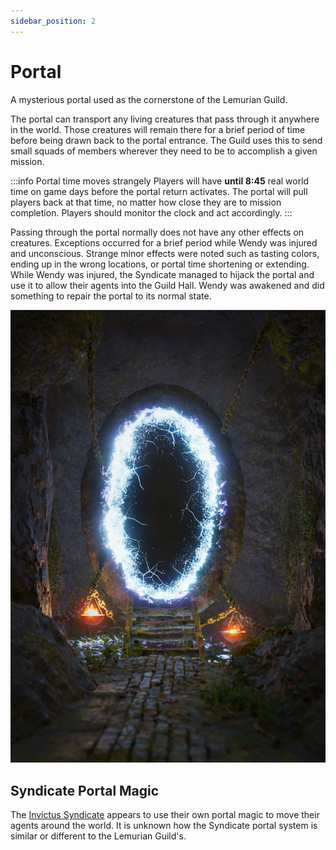 ```yaml
---
sidebar_position: 2
---
```


# Portal

A mysterious portal used as the cornerstone of the Lemurian Guild.

The portal can transport any living creatures that pass through it anywhere in the world.
Those creatures will remain there for a brief period of time before being drawn back to the portal entrance.
The Guild uses this to send small squads of members wherever they need to be to accomplish a given mission.

:::info Portal time moves strangely
Players will have **until 8:45** real world time on game days before the portal return activates. The portal will pull players back at that time, no matter how close they are to mission completion. Players should monitor the clock and act accordingly.
:::

Passing through the portal normally does not have any other effects on creatures.
Exceptions occurred for a brief period while Wendy was injured and unconscious.
Strange minor effects were noted such as tasting colors, ending up in the wrong locations, or portal time shortening or extending.
While Wendy was injured, the Syndicate managed to hijack the portal and use it to allow their agents into the Guild Hall.
Wendy was awakened and did something to repair the portal to its normal state.

![portal](portal.jpg)

## Syndicate Portal Magic

The [Invictus Syndicate](./syndicate) appears to use their own portal magic to move their agents around the world.
It is unknown how the Syndicate portal system is similar or different to the Lemurian Guild's.
